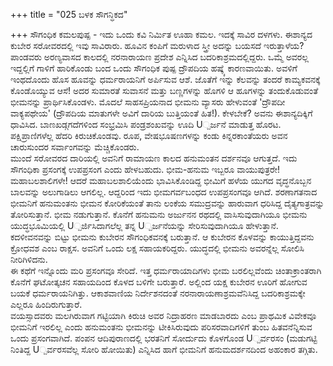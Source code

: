 +++
title = "025 ಬಳಕ ಸೌಗನ್ಧಿಕದ"

+++
ಸೌಗಂಧಿಕ ಕಮಲಪುಷ್ಪ - ಇದು ಒಂದು ಕವಿ ನಿರ್ಮಿತ ಊಹಾ ಕಮಲ. ಇದಕ್ಕೆ ಸಾವಿರ ದಳಗಳು. ಈಶಾನ್ಯದ ಕುಬೇರ ಸರೋವರದಲ್ಲಿ ಇವು ಸಾವಿರಾರು. ಹೂವಿನ ಕಂಪಿಗೆ ಮರುಳಾದ ಸ್ತ್ರೀ ಅದನ್ನು ಬಯಸದೆ ಇರುತ್ತಾಳೆಯ?  
ಪಾಂಡವರು ಅರಣ್ಯವಾಸದ ಕಾಲದಲ್ಲಿ ನರನಾರಾಯಣ ಪ್ರದೇಶ ಎನ್ನಿಸಿದ ಬದರಿಕಾಶ್ರಮದಲ್ಲಿದ್ದರು. ಒಮ್ಮೆ ಅವರಲ್ಲ ಇದ್ದಲ್ಲಿಗೆ ಗಾಳಿಗೆ ಹಾರಿಕೊಂಡು ಬಂದ ಒಂದು ಸೌಗಂಧಿಕ ಪುಷ್ಪ ದ್ರೌಪದಿಯ ಹಷ್ಕ್ಕೆ ಕಾರಣವಾಯಿತು. ಅವಳಿಗೆ ಇಂಥದೊಂದು ಹೊಸ ಹೂವನ್ನು ಧರ್ಮರಾಯನಿಗೆ ಅರ್ಪಿಸುವ ಆಶೆ. ಜೊತೆಗೆ ಇನ್ನು ಕೆಲವನ್ನು ತಂದರೆ ಕಾಮ್ಯಕವನಕ್ಕೆ ಕೊಂಡೊಯ್ಯುವ ಆಸೆ! ಅದರ ಸುಮಾರತೆ ಸುವಾಸನೆ ಮತ್ತು ಬಣ್ಣಗಳನ್ನು ಹೊಗಳಿ ಆ ಹೂಗಳನ್ನು ತಂದುಕೊಡುವಂತೆ ಭೀಮನನ್ನು ಪ್ರಾರ್ಥಿಸಿಕೊಂಡಳು. ಮೊದಲೆ ಸಾಹಸಪ್ರಿಯನಾದ ಭೀಮನು ವ್ಯಾಸರು ಹೇಳುವಂತೆ 'ದ್ರೌಪದೀ ವಾಕ್ಯಪಥೇಯ' (ದ್ರೌಪದಿಯ ಮಾತುಗಳೇ ಅವಿಗೆ ದಾರಿಯ ಬುತ್ತಿಯಂತೆ ಹಿತ!). ಕೇಳಬೇಕೆ? ಅವನು ಈಶಾನ್ಯದಿಕ್ಕಿಗೆ ಧಾವಿಸಿದ. ಬಾಣಖಡ್ಗಗದೆಗಳಿಂದ ಸಂಭ್ರಮಿಸಿ ಪಂಡ್ರಶಂಖವನ್ನು ಊದಿ U್ಪರ್ಜನೆ ಮಾಡುತ್ತ ಹೊರಟ. ಪಕ್ಷಿಪ್ರಾಣಿಗಳೆಲ್ಲ ಹೆದರಿ ಕಿರುಚಿಕೊಂಡವು. ರೂಪ, ವೇಷಭೂಷಣಗಳನ್ನು ಕಂಡು ಕಿನ್ನರಕಾಂತೆಯರು ಅವನ ಚಾರುಸುಂದರ ಸರ್ವಾಂಗವನ್ನು ಮೆಚ್ಚಿಕೊಂಡರು.  
ಮುಂದೆ ಸರೋವರದ ದಾರಿಯಲ್ಲಿ ಅವನಿಗೆ ರಾಮಾಯಣ ಕಾಲದ ಹನುಮಂತನ ದರ್ಶನವೂ ಆಗುತ್ತದೆ. ಇದು ಸೌಗಂಧಿಕಾ ಪ್ರಸಂಗಕ್ಕೆ ಉಪಪ್ರಸಂಗ ಎಂದು ಹೇಳಬಹುದು. ಭೀಮ-ಹನುಮ ಇಬ್ಬರೂ ವಾಯುಪುತ್ರರೇ! ಮಹಾಬಲಶಾಲಿಗಳೇ! ಆದರೆ ಮಹಾಬಲಶಾಲಿಯೆಂದು ಭಾವಿಸಿಕೊಂಡಿದ್ದ ಭೀಮಿಗೆ ಹಳೆಯ ಯುಗದ ವೃದ್ಧನೊಬ್ಬನ ಬಾಲವನ್ನು ಅಲುಗಾಡಿಲು ಆಗಲಿಲ್ಲ. ಆದ್ದರಿಂದ ಇದು ಭೀಮಗರ್ವಬಂಧದ ಉಪಪ್ರಸಂಗವೂ ಆಗಿದೆ. ಶರಣಾಗತನಾದ ಭೀಮನಿಗೆ ಹನುಮಂತನು ಭೀಮನ ಕೋರಿಕೆಯಂತೆ ತಾನು ಲಂಕೆಯ ಸಮುದ್ರವನ್ನು ಹಾರುವಾಗ ಧರಿಸಿದ್ದ ದೈತ್ಯಗಾತ್ರವನ್ನು ತೋರಿಸುತ್ತಾನೆ. ಭೀಮ ನಡುಗುತ್ತಾನೆ. ಕೊನೆಗೆ ಹನುಮನು ಅರ್ಜುನನ ರಥದಲ್ಲಿ ವಾಸಿಸುವುದಾಗಿಯೂ ಭೀಮನು ಯುದ್ಧಭೂಮಿಯಲ್ಲಿ U್ಪರ್ಜಿಸಿದಾಗಲೆಲ್ಲ ತನ್ನ U್ಪರ್ಜನೆಯನ್ನು ಸೇರಿಸುವುದಾಗಿಯೂ ಹೇಳುತ್ತಾನೆ.  
ಕದಳೀವನವನ್ನು ಬಿಟ್ಟು ಭೀಮನು ಕುಬೇರನ ಸೌಗಂಧಿಕವನಕ್ಕೆ ಬರುತ್ತಾನೆ. ಆ ಕುಬೇರನ ಕೊಳವನ್ನು ಕಾಯುತ್ತಿದ್ದವನು ಕ್ರೋಧವಶ ಎಂಬ ರಾಕ್ಷಸ. ಅವನಿಗೆ ಒಂದು ಲಕ್ಷ ಸಹಾಯಕರಿದ್ದರು. ಯುದ್ಧದಲ್ಲಿ ಭೀಮನು ಅವರನ್ನೆಲ್ಲ ಸೋಲಿಸಿ ನೀರಿಗಿಳಿದನು.  
ಈ ಕಥೆಗೆ ಇನ್ನೊಂದು ಮರಿ ಪ್ರಸಂಗವೂ ಸೇರಿದೆ. ಇತ್ತ ಧರ್ಮರಾಯಾದಿಗಳು ಭೀಮ ಬರಲಿಲ್ಲವೆಂದು ಚಿಂತಾಕ್ರಾಂತರಾಗಿ ಕೊನೆಗೆ ಘಟೋತ್ಕಚನ ಸಹಾಯದಿಂದ ಕೊಳದ ಬಳಿಗೇ ಬರುತ್ತಾರೆ. ಅಲ್ಲಿಂದ ಯಕ್ಷ ಕುಬೇರನ ಊರಿಗೆ ಹೋಗುವ ಬಯಕೆ ಧರ್ಮರಾಯನಿಗಿತ್ತು. ಆಕಾಶವಾಣಿಯ ನಿರ್ದೇಶನದಂತೆ ನರನಾರಾಯಣಾಶ್ರಮವೆನಿಸಿದ್ದ ಬದರಿಕಾಶ್ರಮಕ್ಕೇ ಎಲ್ಲರೂ ಹಿಂದಿರುಗುತ್ತಾರೆ.  
ವಯಸ್ಸಾದವರು ಮಲಗಿರುವಾಗ ಗಟ್ಟಿಯಾಗಿ ಕಿರುಚಿ ಅವರ ನಿದ್ರಾಹರಣ ಮಾಡಬಾರದು ಎಂಬ ಪ್ರಾಥಮಿಕ ವಿವೇಕವೂ ಭೀಮನಿಗೆ ಇರಲಿಲ್ಲ ಎಂದು ಹನುಮಂತನು ಭೀಮನನ್ನು ಟೀಕಿಸಿರುವುದು ಪರಿಸರವಾದಿಗಳಿಗೆ ತುಂಬ ಹಿತವನೆನ್ನಿಸುವ ಒಂದು ಪ್ರಸಂಗವಾಗಿದೆ. ಪಂಪನ ಆದಿಪುರಾಣದಲ್ಲಿ ಭರತನಿಗೆ ಸೋರ್ದುದು ಕೊಳಗೊಂಡ U್ಪರ್ವರಸಂ (ಮಡುಗಟ್ಟಿ ನಿಂತಿದ್ದ U್ಪರ್ವರಸವೆಲ್ಲ ಸೋರಿ ಹೋಯಿತು) ಎನ್ನಿಸಿದ ಹಾಗೆ ಭೀಮನಿಗೆ ಹನುಮದರ್ಶನದಿಂದ ಅಹಂಕಾರ ತಗ್ಗಿತು.